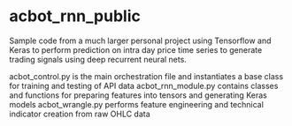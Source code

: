 # acbot_rnn_public

Sample code from a much larger personal project using Tensorflow and Keras to perform prediction on intra day price time series to generate trading signals using deep recurrent neural nets.

acbot_control.py is the main orchestration file and instantiates a base class for training and testing of API data
acbot_rnn_module.py contains classes and functions for preparing features into tensors and generating Keras models
acbot_wrangle.py performs feature engineering and technical indicator creation from raw OHLC data 
